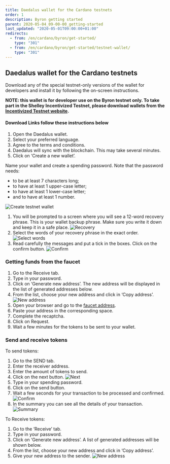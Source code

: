 ```yaml
---
title: Daedalus wallet for the Cardano testnets
order: 1
description: Byron getting started
parent: 2020-05-04_09-00-00_getting-started
last_updated: "2020-05-01T09:00:00+01:00"
redirects:
  - from: /en/cardano/byron/get-started/
    type: "301"
  - from: /en/cardano/byron/get-started/testnet-wallet/
    type: "301"
---
```

## Daedalus wallet for the Cardano testnets

Download any of the special testnet-only versions of the wallet for developers and install it by following the on-screen instructions.

__NOTE: this wallet is for developer use on the Byron testnet only. To take part in the Shelley Incentivized Testnet, please download wallets from the [Incentivized Testnet website](https://staking.cardano.org/en/).__

#### Download Links follow these instructions below

1. Open the Daedalus wallet.
1. Select your preferred language.
1. Agree to the terms and conditions.
1. Daedalus will sync with the blockchain. This may take several minutes.
1. Click on ‘Create a new wallet’. 

Name your wallet and create a spending password. Note that the password needs: 

- to be at least 7 characters long;
- to have at least 1 upper-case letter;
- to have at least 1 lower-case letter;
- and to have at least 1 number.

![Create testnet wallet](https://ucarecdn.com/5bfcb53a-32b9-47e7-9954-83c61d91aba4/)

1. You will be prompted to a screen where you will see a 12-word recovery phrase. This is your wallet backup phrase. Make sure you write it down and keep it in a safe place.
  ![Recovery](https://ucarecdn.com/44d77fe9-2c49-4a38-9eda-7c9a74abfedd/)
1. Select the words of your recovery phrase in the exact order. 
  ![Select words](https://ucarecdn.com/a3ec23d3-3019-4219-afea-5fec202d26e0/)
1. Read carefully the messages and put a tick in the boxes. Click on the confirm button. 
  ![Confirm](https://ucarecdn.com/37b6279c-7daf-4de1-bae0-3123bae0218a/)


### Getting funds from the faucet

1. Go to the Receive tab.
1. Type in your password.
1. Click on ‘Generate new address’. The new address will be displayed in the list of generated addresses below.
1. From the list, choose your new address and click in ‘Copy address’. 
  ![New address](https://ucarecdn.com/be78169c-e72f-4149-aba5-cbc89e3e4945/)
1. Open your browser and go to the [faucet address](/byron/byron-tools/byron-faucet/).
1. Paste your address in the corresponding space.
1. Complete the recaptcha.
1. Click on Request. 
1. Wait a few minutes for the tokens to be sent to your wallet.

### Send and receive tokens

To send tokens:

1. Go to the SEND tab.
1. Enter the receiver address.
1. Enter the amount of tokens to send.
1. Click on the next button. 
  ![Next](https://ucarecdn.com/cec4d2ab-c48f-4220-beb7-32133d6e55a4/)
1. Type in your spending password.
1. Click on the send button.
1. Wait a few seconds for your transaction to be processed and confirmed. 
  ![Confirm](https://ucarecdn.com/71f870df-d088-4c4a-b422-16eda527f9fe/)
1. In the summary you can see all the details of your transaction. 
  ![Summary](https://ucarecdn.com/10a5a532-62ca-4b04-88c6-afda4ea266b6/)


To Receive tokens:

1. Go to the ‘Receive’ tab.
1. Type in your password.
1. Click on ‘Generate new address’. A list of generated addresses will be shown below.
1. From the list, choose your new address and click in ‘Copy address’.
1. Give your new address to the sender.
  ![New address](https://ucarecdn.com/be78169c-e72f-4149-aba5-cbc89e3e4945/)
